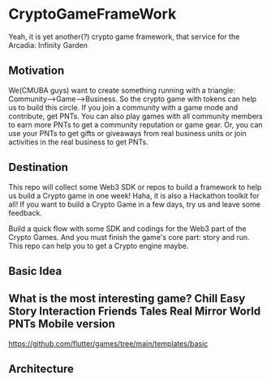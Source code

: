 # CryptoGameFrameWork
Yeah, it is yet another(?) crypto game framework, that service for the Arcadia: Infinity Garden

## Motivation
We(CMUBA guys) want to create something running with a triangle: Community-->Game-->Business.
So the crypto game with tokens can help us to build this circle.
If you join a community with a game mode and contribute, get PNTs.
You can also play games with all community members to earn more PNTs to get a community reputation or game gear.
Or, you can use your PNTs to get gifts or giveaways from real business units or join activities in the real business to get PNTs.

## Destination
This repo will collect some Web3 SDK or repos to build a framework to help us build a Crypto game in one week!
Haha, it is also a Hackathon toolkit for all!
If you want to build a Crypto Game in a few days, try us and leave some feedback.

Build a quick flow with some SDK and codings for the Web3 part of the Crypto Games.
And you must finish the game's core part: story and run.
This repo can help you to get a Crypto engine maybe.

## Basic Idea
What is the most interesting game?
Chill
Easy
Story
Interaction
Friends
Tales
Real Mirror World
PNTs
Mobile version
----
https://github.com/flutter/games/tree/main/templates/basic

## Architecture


## 
